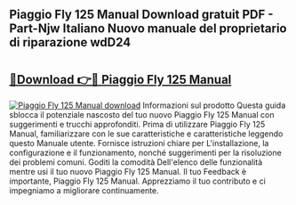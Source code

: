 ## Piaggio Fly 125 Manual Download gratuit PDF - Part-Njw Italiano Nuovo manuale del proprietario di riparazione wdD24

# <h2><a href="http://dfd3el.blite.top/?on=Piaggio+Fly+125+Manual">🔗Download 👉🔴 Piaggio Fly 125 Manual</a></h2>

[![Piaggio Fly 125 Manual download](https://i.imgur.com/lujVjoI.png)](http://dfd3el.blite.top/?on=Piaggio+Fly+125+Manual)
Informazioni sul prodotto Questa guida sblocca il potenziale nascosto del tuo nuovo Piaggio Fly 125 Manual con suggerimenti e trucchi approfonditi. Prima di utilizzare Piaggio Fly 125 Manual, familiarizzare con le sue caratteristiche e caratteristiche leggendo questo Manuale utente. Fornisce istruzioni chiare per L'installazione, la configurazione e il funzionamento, nonché suggerimenti per la risoluzione dei problemi comuni. Goditi la comodità Dell'elenco delle funzionalità mentre usi il tuo nuovo Piaggio Fly 125 Manual. Il tuo Feedback è importante, Piaggio Fly 125 Manual. Apprezziamo il tuo contributo e ci impegniamo a migliorare continuamente.
